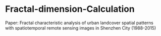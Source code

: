 # Fractal-dimension-Calculation 
Paper: Fractal characteristic analysis of urban landcover spatial patterns with spatiotemporal remote sensing images in Shenzhen City (1988-2015)

